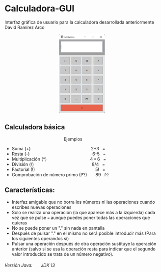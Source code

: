 # Calculadora-GUI
Interfaz gráfica de usuario para la calculadora desarrollada anteriormente
<br>
David Ramírez Arco

<p align="center">
	<img src="https://raw.githubusercontent.com/Archerd6/Calculadora-GUI/master/Imagen_de_la_calculadora.bmp" style="width:30%">
</p>




## Calculadora básica
&nbsp; &nbsp; &nbsp; &nbsp; &nbsp; &nbsp; &nbsp; &nbsp; &nbsp; &nbsp;&nbsp; &nbsp; &nbsp; &nbsp; &nbsp; &nbsp; &nbsp; &nbsp; &nbsp; &nbsp; &nbsp; &nbsp; &nbsp; &nbsp; &nbsp; Ejemplos

- Suma (+)                          &nbsp; &nbsp; &nbsp; &nbsp; &nbsp; &nbsp; &nbsp; &nbsp; &nbsp; &nbsp;&nbsp; &nbsp; &nbsp; &nbsp; &nbsp; &nbsp; &nbsp; &nbsp; &nbsp; &nbsp; &nbsp; &nbsp; &nbsp; &nbsp; &nbsp; 2+3 &nbsp; `=`
- Resta (-)                         &nbsp; &nbsp; &nbsp; &nbsp; &nbsp; &nbsp; &nbsp; &nbsp; &nbsp; &nbsp; &nbsp;&nbsp; &nbsp; &nbsp; &nbsp; &nbsp; &nbsp; &nbsp; &nbsp; &nbsp; &nbsp; &nbsp; &nbsp; &nbsp; &nbsp; &nbsp; 6-5 &nbsp; `=`
- Multiplicación (*)              &nbsp; &nbsp; &nbsp; &nbsp; &nbsp; &nbsp; &nbsp; &nbsp; &nbsp; &nbsp;&nbsp; &nbsp; &nbsp; &nbsp; &nbsp; &nbsp; &nbsp;  &nbsp; 4 * 6 &nbsp; `=`
- División (/)                      &nbsp; &nbsp; &nbsp; &nbsp; &nbsp; &nbsp; &nbsp; &nbsp; &nbsp; &nbsp;&nbsp; &nbsp; &nbsp; &nbsp; &nbsp; &nbsp; &nbsp; &nbsp; &nbsp; &nbsp; &nbsp; &nbsp; &nbsp; &nbsp; 8/4 &nbsp; `=`
- Factorial (!)                     &nbsp; &nbsp; &nbsp; &nbsp; &nbsp; &nbsp; &nbsp; &nbsp; &nbsp; &nbsp;&nbsp; &nbsp; &nbsp; &nbsp; &nbsp; &nbsp; &nbsp; &nbsp; &nbsp; &nbsp; &nbsp; &nbsp; &nbsp; &nbsp; &nbsp; 5! &nbsp; `=`
- Comprobación de número primo (P?) &nbsp; &nbsp; &nbsp; 89 &nbsp; `P?`

## Características:
- Interfaz amigable que no borra los números ni las operaciones cuando escribes nuevas operaciones
- Solo se realiza una operación (la que aparece más a la izquierda) cada vez que se pulse `=` aunque puedes poner todas las operaciones que quieras
- No se puede poner un "." sin nada en pantalla
- Después de pulsar "." en el mismo no será posible introducir más (Para los siguientes operandos sí)
- Pulsar una operación después de otra operación sustituye la operación anterior (salvo si se usa la operación resta para indicar que el segundo valor introducido se trata de un número negativo).



###### Versión Java: &nbsp; &nbsp; &nbsp;  JDK 13